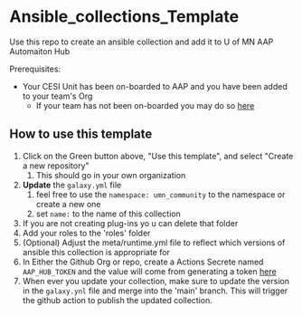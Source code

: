 # Ansible_collections_Template

Use this repo to create an ansible collection and add it to U of MN AAP Automaiton Hub

Prerequisites:
- Your CESI Unit has been on-boarded to AAP and you have been added to your team's Org
  - If your team has not been on-boarded you may do so [here](https://tdx.umn.edu/TDClient/31/Portal/Requests/ServiceDet?ID=636)

## How to use this template

1. Click on the Green button above, "Use this template", and select "Create a new repository"
   1. This should go in your own organization
2. **Update** the `galaxy.yml` file
   1. feel free to use the `namespace: umn_community` to the namespace or create a new one
   2. set `name:` to the name of this collection
3. If you are not creating plug-ins yo u can delete that folder
4. Add your roles to the 'roles' folder
5. (Optional) Adjust the meta/runtime.yml file to reflect which versions of ansible this collection is appropriate for
6. In Either the Github Org or repo, create a Actions Secrete named `AAP_HUB_TOKEN` and the value will come from generating a token [here](https://platform.aapjecq2y5bgr4mu.ansiblecloud.redhat.com/content/api-token)
7. When ever you update your collection, make sure to update the version in the `galaxy.ynl` file and merge into the 'main' branch.  This will trigger the github action to publish the updated collection.
